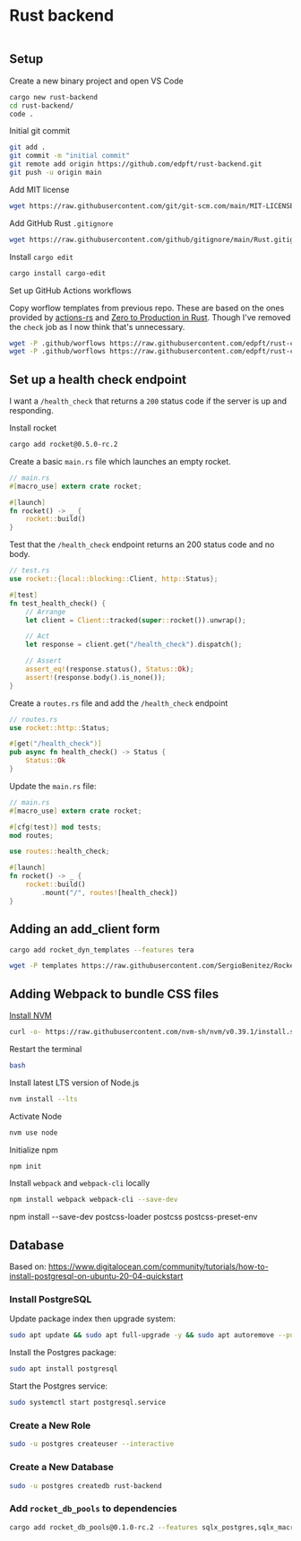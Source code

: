 # Rust backend

```sh

```

## Setup

Create a new binary project and open VS Code

```sh
cargo new rust-backend
cd rust-backend/
code .
```

Initial git commit

```sh
git add .
git commit -m "initial commit"
git remote add origin https://github.com/edpft/rust-backend.git
git push -u origin main 
```

Add MIT license

```sh
wget https://raw.githubusercontent.com/git/git-scm.com/main/MIT-LICENSE.txt -O MIT-LICENSE
```

Add GitHub Rust `.gitignore`

```sh
wget https://raw.githubusercontent.com/github/gitignore/main/Rust.gitignore -O .gitignore
```

Install `cargo edit`

```sh
cargo install cargo-edit
```

Set up GitHub Actions workflows

Copy worflow templates from previous repo. These are based on the ones provided by [actions-rs](https://github.com/actions-rs)
and [Zero to Production in Rust](https://github.com/LukeMathWalker/zero-to-production). Though I've removed the `check` job as I now
think that's unnecessary.

```sh
wget -P .github/worflows https://raw.githubusercontent.com/edpft/rust-calendar-app/main/.github/workflows/general.yml
wget -P .github/worflows https://raw.githubusercontent.com/edpft/rust-calendar-app/main/.github/workflows/audit-on-push.yml
```

## Set up a health check endpoint

I want a `/health_check` that returns a `200` status code if the server is up and responding.

Install rocket

```sh
cargo add rocket@0.5.0-rc.2
```

Create a basic `main.rs` file which launches an empty rocket.

```rust
// main.rs
#[macro_use] extern crate rocket;

#[launch]
fn rocket() -> _ {
    rocket::build()
}
```

Test that the `/health_check` endpoint returns an 200 status code
and no body.

```rust
// test.rs
use rocket::{local::blocking::Client, http::Status};

#[test]
fn test_health_check() {
    // Arrange
    let client = Client::tracked(super::rocket()).unwrap();

    // Act
    let response = client.get("/health_check").dispatch();

    // Assert
    assert_eq!(response.status(), Status::Ok);
    assert!(response.body().is_none());
}
```

Create a `routes.rs` file and add the `/health_check` endpoint 

```rust
// routes.rs
use rocket::http::Status;

#[get("/health_check")]
pub async fn health_check() -> Status {
    Status::Ok
}
```

Update the `main.rs` file:

```rust
// main.rs
#[macro_use] extern crate rocket;

#[cfg(test)] mod tests;
mod routes;

use routes::health_check;

#[launch]
fn rocket() -> _ {
    rocket::build()
        .mount("/", routes![health_check])
}
```

## Adding an add_client form

```sh
cargo add rocket_dyn_templates --features tera
```

```sh
wget -P templates https://raw.githubusercontent.com/SergioBenitez/Rocket/master/examples/forms/templates/macros.html.tera
```

## Adding Webpack to bundle CSS files

[Install NVM](https://github.com/nvm-sh/nvm#installing-and-updating)

```sh
curl -o- https://raw.githubusercontent.com/nvm-sh/nvm/v0.39.1/install.sh | bash
```

Restart the terminal

```sh
bash
```

Install latest LTS version of Node.js

```sh
nvm install --lts
```

Activate Node

```sh
nvm use node
```

Initialize npm

```sh
npm init
```

Install `webpack` and `webpack-cli` locally

```sh
npm install webpack webpack-cli --save-dev
```

npm install --save-dev postcss-loader postcss postcss-preset-env

## Database

Based on: https://www.digitalocean.com/community/tutorials/how-to-install-postgresql-on-ubuntu-20-04-quickstart

### Install PostgreSQL

Update package index then upgrade system:

```sh
sudo apt update && sudo apt full-upgrade -y && sudo apt autoremove --purge -y && sudo apt autoclean
```

Install the Postgres package:

```sh
sudo apt install postgresql
```

Start the Postgres service:

```sh
sudo systemctl start postgresql.service
```

### Create a New Role

```sh
sudo -u postgres createuser --interactive
```
### Create a New Database

```sh
sudo -u postgres createdb rust-backend
```

### Add `rocket_db_pools` to dependencies

```sh
cargo add rocket_db_pools@0.1.0-rc.2 --features sqlx_postgres,sqlx_macros
```

